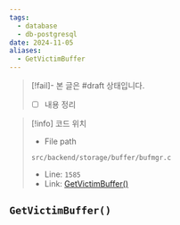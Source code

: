```yaml
---
tags:
  - database
  - db-postgresql
date: 2024-11-05
aliases:
  - GetVictimBuffer
---
```

> [!fail]- 본 글은 #draft 상태입니다.
> - [ ] 내용 정리

> [!info] 코드 위치
> - File path
> ```
> src/backend/storage/buffer/bufmgr.c
> ```
> - Line: `1585`
> - Link: [GetVictimBuffer()](https://github.com/postgres/postgres/blob/REL_16_4/src/backend/storage/buffer/bufmgr.c#L1584-L1736)

## `GetVictimBuffer()`